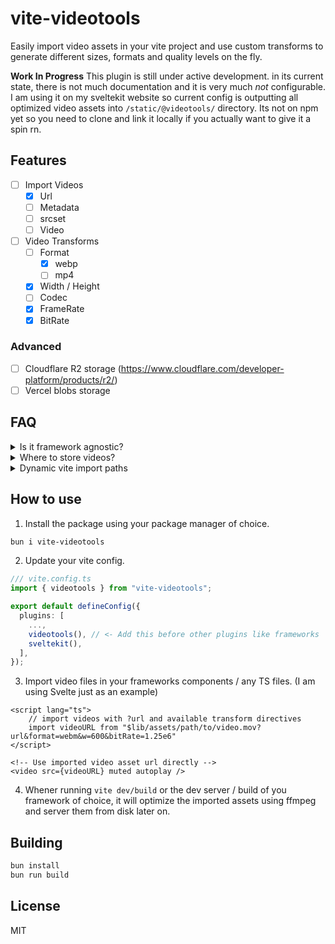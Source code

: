 # vite-videotools

Easily import video assets in your vite project and use custom transforms to generate different sizes, formats and quality levels on the fly.

**Work In Progress**
This plugin is still under active development. in its current state, there is not much documentation 
and it is very much *not* configurable. I am using it on my sveltekit website so current config is 
outputting all optimized video assets into `/static/@videotools/` directory.
Its not on npm yet so you need to clone and link it locally if you actually want to give it a spin rn.

## Features

- [ ] Import Videos
  - [x] Url
  - [ ] Metadata
  - [ ] srcset
  - [ ] Video

- [ ] Video Transforms
  - [ ] Format
    - [x] webp
    - [ ] mp4
  - [x] Width / Height
  - [ ] Codec 
  - [x] FrameRate
  - [x] BitRate

### Advanced

- [ ] Cloudflare R2 storage (https://www.cloudflare.com/developer-platform/products/r2/)
- [ ] Vercel blobs storage

## FAQ

<details>
<summary>Is it framework agnostic?</summary>
Yes. I am using it mainly with Svelte, but it is a generic vite plugin, so if you're using vite you 
can use it.
</details>

<details>
<summary>Where to store videos?</summary>
If you have larger videos, even with transformations, you should probably not store them in your git 
repo. TOOD: explain cofiguring custom out path and setting up external host / adapter.
</details>

<details>
<summary>Dynamic vite import paths</summary>
<br>
Vite import paths must be static so something like importing blog post hero videos by iterating 
post objects and calling sth. like ``const hero = import(`$lib/assets/${post.heroFile}`)`` won't work!

In such cases you need to do a workaround:
TODO: give example code
</details>

## How to use

1. Install the package using your package manager of choice.
```bash
bun i vite-videotools
```

2. Update your vite config.
```typescript
/// vite.config.ts
import { videotools } from "vite-videotools";

export default defineConfig({
  plugins: [
    ...,
    videotools(), // <- Add this before other plugins like frameworks
    sveltekit(),
  ],
});
```

3. Import video files in your frameworks components / any TS files. (I am using Svelte just as an example)
```svelte
<script lang="ts">
    // import videos with ?url and available transform directives
    import videoURL from "$lib/assets/path/to/video.mov?url&format=webm&w=600&bitRate=1.25e6"
</script>

<!-- Use imported video asset url directly -->
<video src={videoURL} muted autoplay />
```

4. Whener running `vite dev/build` or the dev server / build of you framework of choice, it will 
optimize the imported assets using ffmpeg and server them from disk later on.

## Building

```bash
bun install
bun run build
```


## License

MIT
